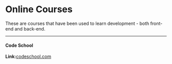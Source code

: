 Online Courses
==============

These are courses that have been used to learn development - both front-end and
back-end.  

---

#### Code School
**Link:**[codeschool.com](http://www.codeschool.com)
